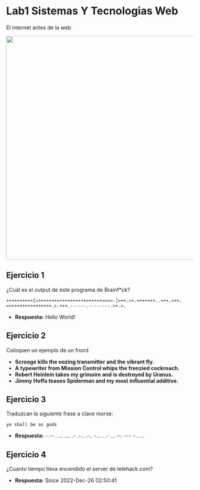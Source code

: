# Lab1 Sistemas Y Tecnologias Web

El internet antes de la web

<p align="center"> <img src="https://i.ytimg.com/vi/xFEuqdGnhCc/maxresdefault.jpg" width = "600"> </p>

## Ejercicio 1

¿Cuál es el output de éste programa de Brainf\*ck?

```brainfuck
++++++++++[>+++++++>++++++++++>+++>+<<<<-]>++.>+.+++++++..+++.>++.<<+++++++++++++++.>.+++.------.--------.>+.>.
```

- **Respuesta:** Hello World!

## Ejercicio 2

Coloquen un ejemplo de un fnord

- **Scrooge kills the oozing transmitter and the vibrant fly.**
- **A typewriter from Mission Control whips the frenzied cockroach.**
- **Robert Heinlein takes my grimoire and is destroyed by Uranus.**
- **Jimmy Hoffa teases Spiderman and my most influential additive.**

## Ejercicio 3

Traduzcan la siguiente frase a clave morse:

```
ye shall be as gods
```

- **Respuesta:** -.-- . ... .... .- .-.. .-.. -... . .- ... --. --- -.. ...

## Ejercicio 4

¿Cuanto tiempo lleva encendido el server de telehack.com?

- **Respuesta:** Since 2022-Dec-26 02:50:41
